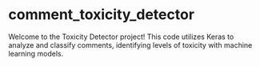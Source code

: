 # comment_toxicity_detector
Welcome to the Toxicity Detector project! This code utilizes Keras to analyze and classify comments, identifying levels of toxicity with machine learning models. 
